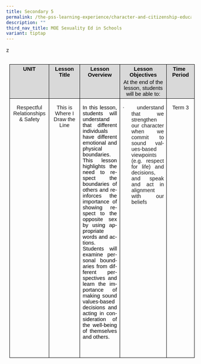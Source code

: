 ```yaml
---
title: Secondary 5
permalink: /the-pss-learning-experience/character-and-citizenship-education/sec-5/
description: ""
third_nav_title: MOE Sexuality Ed in Schools
variant: tiptap
---
```

z<table style="border: none; margin-left: 6.75pt; margin-right: 6.75pt;" width="1001" align="left" cellpadding="0" cellspacing="0" border="1" class="MsoNormalTable">
 <thead>
  <tr>
   <td style="width:89.75pt;border:solid black 1.0pt;
   mso-border-alt:solid black .5pt;background:#D9D9D9;padding:0in 5.4pt 0in 5.4pt" valign="top" width="120">
   <p style="margin-top:3.0pt;margin-right:0in;
   margin-bottom:3.0pt;margin-left:0in;text-align:center;mso-element:frame;
   mso-element-frame-hspace:9.0pt;mso-element-wrap:around;mso-element-anchor-vertical:
   paragraph;mso-element-anchor-horizontal:margin;mso-element-left:center;
   mso-element-top:12.6pt;mso-height-rule:exactly" align="center" class="MsoNormal"><b><span style="font-size:11.0pt;font-family:&quot;Arial&quot;,sans-serif;color:black" lang="EN-GB">UNIT</span></b></p>
   </td>
   <td style="width:139.5pt;border:solid black 1.0pt;
   border-left:none;mso-border-left-alt:solid black .5pt;mso-border-alt:solid black .5pt;
   background:#D9D9D9;padding:0in 5.4pt 0in 5.4pt" valign="top" width="186">
   <p style="margin-top:3.0pt;margin-right:0in;
   margin-bottom:3.0pt;margin-left:0in;text-align:center;mso-element:frame;
   mso-element-frame-hspace:9.0pt;mso-element-wrap:around;mso-element-anchor-vertical:
   paragraph;mso-element-anchor-horizontal:margin;mso-element-left:center;
   mso-element-top:12.6pt;mso-height-rule:exactly" align="center" class="MsoNormal"><b><span style="font-size:11.0pt;font-family:&quot;Arial&quot;,sans-serif;color:black;
   mso-color-alt:windowtext" lang="EN-GB">Lesson Title</span></b></p>
   </td>
   <td style="width:217.05pt;border:solid black 1.0pt;
   border-left:none;mso-border-left-alt:solid black .5pt;mso-border-alt:solid black .5pt;
   background:#D9D9D9;padding:0in 5.4pt 0in 5.4pt" valign="top" width="289">
   <p style="margin-top:3.0pt;margin-right:0in;
   margin-bottom:3.0pt;margin-left:0in;text-align:center;mso-element:frame;
   mso-element-frame-hspace:9.0pt;mso-element-wrap:around;mso-element-anchor-vertical:
   paragraph;mso-element-anchor-horizontal:margin;mso-element-left:center;
   mso-element-top:12.6pt;mso-height-rule:exactly" align="center" class="MsoNormal"><b><span style="font-size:11.0pt;font-family:&quot;Arial&quot;,sans-serif;color:black;
   mso-color-alt:windowtext" lang="EN-GB">Lesson Overview</span></b><b><span style="font-size:11.0pt;font-family:&quot;Arial&quot;,sans-serif;text-transform:uppercase" lang="EN-GB"></span></b></p>
   </td>
   <td style="width:184.25pt;border:solid black 1.0pt;border-left:
   none;mso-border-left-alt:solid black .5pt;mso-border-alt:solid black .5pt;
   background:#D9D9D9;padding:0in 5.4pt 0in 5.4pt" width="246">
   <p style="margin-top:3.0pt;margin-right:0in;
   margin-bottom:3.0pt;margin-left:0in;text-align:center;mso-element:frame;
   mso-element-frame-hspace:9.0pt;mso-element-wrap:around;mso-element-anchor-vertical:
   paragraph;mso-element-anchor-horizontal:margin;mso-element-left:center;
   mso-element-top:12.6pt;mso-height-rule:exactly" align="center" class="MsoNormal"><b><span style="font-size:11.0pt;font-family:&quot;Arial&quot;,sans-serif;color:black" lang="EN-GB">Lesson
   Objectives<span style="text-transform:uppercase"></span></span></b></p>
   <p style="margin-top:3.0pt;margin-right:0in;
   margin-bottom:3.0pt;margin-left:0in;text-align:center;mso-element:frame;
   mso-element-frame-hspace:9.0pt;mso-element-wrap:around;mso-element-anchor-vertical:
   paragraph;mso-element-anchor-horizontal:margin;mso-element-left:center;
   mso-element-top:12.6pt;mso-height-rule:exactly" align="center" class="MsoNormal"><span style="font-size:11.0pt;font-family:&quot;Arial&quot;,sans-serif;color:black" lang="EN-GB">At the
   end of the lesson, students will be able to:<i></i></span></p>
   </td>
   <td style="width:120.55pt;border:solid black 1.0pt;
   border-left:none;mso-border-left-alt:solid black .5pt;mso-border-alt:solid black .5pt;
   background:#D9D9D9;padding:0in 5.4pt 0in 5.4pt" valign="top" width="161">
   <p style="margin-top:3.0pt;margin-right:0in;
   margin-bottom:3.0pt;margin-left:0in;text-align:center;text-indent:-5.65pt;
   mso-element:frame;mso-element-frame-hspace:9.0pt;mso-element-wrap:around;
   mso-element-anchor-vertical:paragraph;mso-element-anchor-horizontal:margin;
   mso-element-left:center;mso-element-top:12.6pt;mso-height-rule:exactly" align="center" class="MsoNormal"><b><span style="font-size:11.0pt;font-family:&quot;Arial&quot;,sans-serif;
   color:black" lang="EN-GB">Time Period</span></b></p>
   </td>
  </tr>
 </thead>
 <tbody><tr style="mso-yfti-irow:1;mso-yfti-lastrow:yes;height:14.9pt">
  <td style="width:89.75pt;border:solid windowtext 1.0pt;
  border-top:none;mso-border-top-alt:solid windowtext .5pt;mso-border-alt:solid windowtext .5pt;
  padding:0in 5.4pt 0in 5.4pt;height:14.9pt" valign="top" width="120">
  <p style="text-align:center;mso-element:frame;
  mso-element-frame-hspace:9.0pt;mso-element-wrap:around;mso-element-anchor-vertical:
  paragraph;mso-element-anchor-horizontal:margin;mso-element-left:center;
  mso-element-top:12.6pt;mso-height-rule:exactly" align="center" class="MsoNormal"><span style="font-size:11.0pt;font-family:&quot;Arial&quot;,sans-serif;mso-ansi-language:
  EN-SG" lang="EN-SG">Respectful Relationships &amp; Safety</span></p>
  </td>
  <td style="width:139.5pt;border-top:none;border-left:
  none;border-bottom:solid windowtext 1.0pt;border-right:solid windowtext 1.0pt;
  mso-border-top-alt:solid windowtext .5pt;mso-border-left-alt:solid windowtext .5pt;
  mso-border-alt:solid windowtext .5pt;padding:0in 5.4pt 0in 5.4pt;height:14.9pt" valign="top" width="186">
  <p style="text-align:center;mso-element:frame;
  mso-element-frame-hspace:9.0pt;mso-element-wrap:around;mso-element-anchor-vertical:
  paragraph;mso-element-anchor-horizontal:margin;mso-element-left:center;
  mso-element-top:12.6pt;mso-height-rule:exactly" align="center" class="MsoNormal"><span style="font-size:11.0pt;font-family:&quot;Arial&quot;,sans-serif;mso-bidi-font-weight:
  bold" lang="EN-GB">This is Where I Draw the Line</span><span style="font-size:
  11.0pt;font-family:&quot;Arial&quot;,sans-serif" lang="EN-GB"> </span></p>
  <p style="text-align:center;mso-element:frame;
  mso-element-frame-hspace:9.0pt;mso-element-wrap:around;mso-element-anchor-vertical:
  paragraph;mso-element-anchor-horizontal:margin;mso-element-left:center;
  mso-element-top:12.6pt;mso-height-rule:exactly" align="center" class="MsoNormal"><span style="font-size:11.0pt" lang="EN-GB">&nbsp;</span></p>
  </td>
  <td style="width:217.05pt;border-top:none;border-left:
  none;border-bottom:solid windowtext 1.0pt;border-right:solid windowtext 1.0pt;
  mso-border-top-alt:solid windowtext .5pt;mso-border-left-alt:solid windowtext .5pt;
  mso-border-alt:solid windowtext .5pt;padding:0in 5.4pt 0in 5.4pt;height:14.9pt" valign="top" width="289">
  <p style="text-align: justify; background-image: initial; background-position: initial; background-size: initial; background-repeat: initial; background-attachment: initial; background-origin: initial; background-clip: initial;" class="MsoNormal"><span style="font-size:11.0pt;font-family:&quot;Arial&quot;,sans-serif;color:black;
  mso-color-alt:windowtext" lang="EN-GB">In this lesson, students will understand that
  different individuals have different emotional and physical boundaries. This
  lesson highlights the need to respect the boundaries of others and reinforces
  the importance of showing respect to the opposite sex by using appropriate
  words and actions. Students will examine personal boundaries from different
  perspectives and learn the importance of making sound values-based decisions
  and acting in consideration of the well-being of themselves and others. </span><span style="font-size:11.0pt;font-family:&quot;Arial&quot;,sans-serif" lang="EN-GB"></span></p>
  <p style="margin-left:.25in;mso-add-space:auto;mso-element:
  frame;mso-element-frame-hspace:9.0pt;mso-element-wrap:around;mso-element-anchor-vertical:
  paragraph;mso-element-anchor-horizontal:margin;mso-element-left:center;
  mso-element-top:12.6pt;mso-height-rule:exactly" class="MsoNormal"><span style="font-size:11.0pt;font-family:&quot;Arial&quot;,sans-serif" lang="EN-GB">&nbsp;</span></p>
  </td>
  <td style="width:184.25pt;border-top:none;border-left:
  none;border-bottom:solid windowtext 1.0pt;border-right:solid windowtext 1.0pt;
  mso-border-top-alt:solid windowtext .5pt;mso-border-left-alt:solid windowtext .5pt;
  mso-border-alt:solid windowtext .5pt;padding:0in 5.4pt 0in 5.4pt;height:14.9pt" valign="top" width="246">
  <p style="margin-left:.25in;mso-add-space:auto;text-align:
  justify;text-justify:inter-ideograph;text-indent:-.25in;mso-list:l0 level1 lfo1;
  mso-element:frame;mso-element-frame-hspace:9.0pt;mso-element-wrap:around;
  mso-element-anchor-vertical:paragraph;mso-element-anchor-horizontal:margin;
  mso-element-left:center;mso-element-top:12.6pt;mso-height-rule:exactly" class="MsoNormal"><!--[if !supportLists]--><span style="font-size:11.0pt;font-family:Symbol;mso-fareast-font-family:
  Symbol;mso-bidi-font-family:Symbol" lang="EN-GB">·<span style="font-variant-numeric: normal; font-variant-east-asian: normal; font-stretch: normal; font-size: 7pt; line-height: normal; font-family: &quot;Times New Roman&quot;;">&nbsp;&nbsp;&nbsp;&nbsp;&nbsp;&nbsp;&nbsp;
  </span></span><!--[endif]--><span style="font-size:11.0pt;
  font-family:&quot;Arial&quot;,sans-serif" lang="EN-GB">understand that we strengthen our character when
  we commit to sound values-based viewpoints (e.g. respect for life) and
  decisions, and speak and act in alignment with our beliefs</span></p>
  </td>
  <td style="width:120.55pt;border-top:none;border-left:
  none;border-bottom:solid windowtext 1.0pt;border-right:solid windowtext 1.0pt;
  mso-border-top-alt:solid windowtext .5pt;mso-border-left-alt:solid windowtext .5pt;
  mso-border-alt:solid windowtext .5pt;padding:0in 5.4pt 0in 5.4pt;height:14.9pt" valign="top" width="161">
  <p style="text-align:center;mso-element:frame;
  mso-element-frame-hspace:9.0pt;mso-element-wrap:around;mso-element-anchor-vertical:
  paragraph;mso-element-anchor-horizontal:margin;mso-element-left:center;
  mso-element-top:12.6pt;mso-height-rule:exactly" align="center" class="MsoNormal"><span style="font-size:11.0pt;mso-bidi-font-size:12.0pt;font-family:&quot;Arial&quot;,sans-serif" lang="EN-GB">Term
  3</span><span style="font-size:11.0pt;font-family:&quot;Arial&quot;,sans-serif" lang="EN-GB"></span></p>
  </td>
 </tr>
</tbody></table>